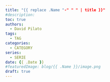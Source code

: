 ```yaml
---
title: "{{ replace .Name "-" " " | title }}"
#description: 
toc: true
authors:
  - David Pilato
tags:
  - TAG
categories:
  - CATEGORY
series:
  - SERIE
date: {{ .Date }}
#featuredImage: blog/{{ .Name }}/image.png
draft: true
---
```

